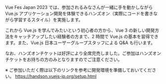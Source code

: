 Vue Fes Japan 2023 では、参加されるみなさんが一緒に手を動かしながら Vue.js アプリケーション開発を体験できるハンズオン（実際にコードを書きながら学習するスタイル）を実施します。

これから Vue.js を学んでみたいという初心者の方から、Vue 3 の新しい開発方法をキャッチアップしたい経験者の方まで、2 時間で Vue.js の基本を習得できます。また、Vue.js 日本ユーザーグループスタッフによる Q&A も行います。

なお、ハンズオンチケットは好評により全席完売しました。ご参加はハンズオンチケットをお持ちの方のみとなりますのでご注意ください。

※ ご参加いただく際は以下のリンクを参考に開発環境を準備しておいてください。
https://handson.vuejs-jp.org/setup.html
